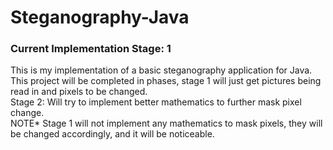 # Steganography-Java
### Current Implementation Stage: 1

This is my implementation of a basic steganography application for Java. This project will be completed in phases, stage 1 will just get pictures being read in and pixels to be changed. \
Stage 2: Will try to implement better mathematics to further mask pixel change. \
NOTE* Stage 1 will not implement any mathematics to mask pixels, they will be changed accordingly, and it will be noticeable.